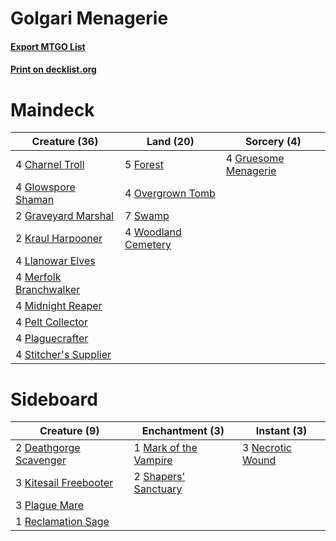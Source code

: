 # Golgari Menagerie

#### [Export MTGO List](../collection/Golgari%20Menagerie/Golgari%20Menagerie.txt)
#### [Print on decklist.org](http://decklist.org/?deckmain=4%09Charnel%20Troll%0A5%09Forest%0A4%09Glowspore%20Shaman%0A2%09Graveyard%20Marshal%0A4%09Gruesome%20Menagerie%0A2%09Kraul%20Harpooner%0A4%09Llanowar%20Elves%0A4%09Merfolk%20Branchwalker%0A4%09Midnight%20Reaper%0A4%09Overgrown%20Tomb%0A4%09Pelt%20Collector%0A4%09Plaguecrafter%0A4%09Stitcher's%20Supplier%0A7%09Swamp%0A4%09Woodland%20Cemetery&deckside=2%09Deathgorge%20Scavenger%0A3%09Kitesail%20Freebooter%0A1%09Mark%20of%20the%20Vampire%0A3%09Necrotic%20Wound%0A3%09Plague%20Mare%0A1%09Reclamation%20Sage%0A2%09Shapers'%20Sanctuary)
# Maindeck

|                                          Creature (36)                                          |                                          Land (20)                                           |                                          Sorcery (4)                                          |
|-------------------------------------------------------------------------------------------------|----------------------------------------------------------------------------------------------|-----------------------------------------------------------------------------------------------|
|4 [Charnel Troll](http://gatherer.wizards.com/Pages/Card/Details.aspx?multiverseid=452910)       |5 [Forest](http://gatherer.wizards.com/Pages/Card/Details.aspx?multiverseid=439605)           |4 [Gruesome Menagerie](http://gatherer.wizards.com/Pages/Card/Details.aspx?multiverseid=452821)|
|4 [Glowspore Shaman](http://gatherer.wizards.com/Pages/Card/Details.aspx?multiverseid=452923)    |4 [Overgrown Tomb](http://gatherer.wizards.com/Pages/Card/Details.aspx?multiverseid=405103)   |                                                                                               |
|2 [Graveyard Marshal](http://gatherer.wizards.com/Pages/Card/Details.aspx?multiverseid=447235)   |7 [Swamp](http://gatherer.wizards.com/Pages/Card/Details.aspx?multiverseid=439603)            |                                                                                               |
|2 [Kraul Harpooner](http://gatherer.wizards.com/Pages/Card/Details.aspx?multiverseid=452886)     |4 [Woodland Cemetery](http://gatherer.wizards.com/Pages/Card/Details.aspx?multiverseid=241983)|                                                                                               |
|4 [Llanowar Elves](http://gatherer.wizards.com/Pages/Card/Details.aspx?multiverseid=413717)      |                                                                                              |                                                                                               |
|4 [Merfolk Branchwalker](http://gatherer.wizards.com/Pages/Card/Details.aspx?multiverseid=435353)|                                                                                              |                                                                                               |
|4 [Midnight Reaper](http://gatherer.wizards.com/Pages/Card/Details.aspx?multiverseid=452827)     |                                                                                              |                                                                                               |
|4 [Pelt Collector](http://gatherer.wizards.com/Pages/Card/Details.aspx?multiverseid=452891)      |                                                                                              |                                                                                               |
|4 [Plaguecrafter](http://gatherer.wizards.com/Pages/Card/Details.aspx?multiverseid=452832)       |                                                                                              |                                                                                               |
|4 [Stitcher's Supplier](http://gatherer.wizards.com/Pages/Card/Details.aspx?multiverseid=447257) |                                                                                              |                                                                                               |


# Sideboard

|                                          Creature (9)                                           |                                        Enchantment (3)                                         |                                        Instant (3)                                        |
|-------------------------------------------------------------------------------------------------|------------------------------------------------------------------------------------------------|-------------------------------------------------------------------------------------------|
|2 [Deathgorge Scavenger](http://gatherer.wizards.com/Pages/Card/Details.aspx?multiverseid=435339)|1 [Mark of the Vampire](http://gatherer.wizards.com/Pages/Card/Details.aspx?multiverseid=368499)|3 [Necrotic Wound](http://gatherer.wizards.com/Pages/Card/Details.aspx?multiverseid=452829)|
|3 [Kitesail Freebooter](http://gatherer.wizards.com/Pages/Card/Details.aspx?multiverseid=435264) |2 [Shapers' Sanctuary](http://gatherer.wizards.com/Pages/Card/Details.aspx?multiverseid=435362) |                                                                                           |
|3 [Plague Mare](http://gatherer.wizards.com/Pages/Card/Details.aspx?multiverseid=447250)         |                                                                                                |                                                                                           |
|1 [Reclamation Sage](http://gatherer.wizards.com/Pages/Card/Details.aspx?multiverseid=430359)    |                                                                                                |                                                                                           |

